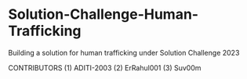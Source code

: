 # Solution-Challenge-Human-Trafficking

Building a solution for human trafficking under Solution Challenge 2023

CONTRIBUTORS
(1) ADITI-2003
(2) ErRahul001
(3) Suv00m
